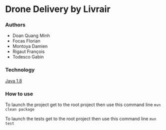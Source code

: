 # Drone Delivery by Livrair

### Authors
* Doan Quang Minh
* Focas Florian
* Montoya Damien
* Rigaut François
* Todesco Gabin

### Technology
[Java 1.8](https://www.java.com/fr/download/)

### How to use
To launch the project get to the root project then use this command line `mvn clean package`

To launch the tests get to the root project then use this command line `mvn test`
